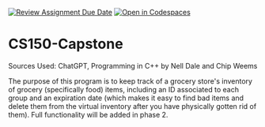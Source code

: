 [![Review Assignment Due Date](https://classroom.github.com/assets/deadline-readme-button-22041afd0340ce965d47ae6ef1cefeee28c7c493a6346c4f15d667ab976d596c.svg)](https://classroom.github.com/a/W7bqK6NI)
[![Open in Codespaces](https://classroom.github.com/assets/launch-codespace-2972f46106e565e64193e422d61a12cf1da4916b45550586e14ef0a7c637dd04.svg)](https://classroom.github.com/open-in-codespaces?assignment_repo_id=19989846)
# CS150-Capstone

Sources Used: ChatGPT, Programming in C++ by Nell Dale and Chip Weems

The purpose of this program is to keep track of a grocery store's inventory of grocery (specifically food) items, including an ID associated to each group and an expiration date (which makes it easy to find bad items and delete them from the virtual inventory after you have physically gotten rid of them). Full functionality will be added in phase 2.